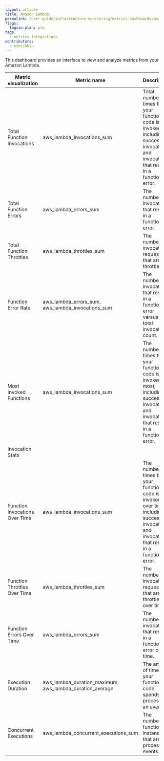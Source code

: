 ```yaml
---
layout: article
title: Amazon Lambda 
permalink: /user-guide/infrastructure-monitoring/metrics-dashboards/amazon-lambda.html 
flags:
  logzio-plan: pro
tags:
  - metrics integrations
contributors:
  - nshishkin
---
```



This dashboard provides an interface to view and analyze metrics from your Amazon Lambda.

| Metric visualization           | Metric name                                                    | Description                                                                                                                                         |
| ------------------------------ | -------------------------------------------------------------- | --------------------------------------------------------------------------------------------------------------------------------------------------- |
| Total Function Invocations     | aws\_lambda\_invocations\_sum                                  | Total number of times that your function code is invoked, including successful invocations and invocations that result in a function error.         |
| Total Function Errors   | aws\_lambda\_errors\_sum                                       | The number of invocations that result in a function error.                                                                                          |
| Total Function Throttles       | aws\_lambda\_throttles\_sum                                    | The number of invocation requests that are throttled.                                                                                               |
| Function Error Rate            | aws\_lambda\_errors\_sum, aws\_lambda\_invocations\_sum        | The number of invocations that result in a function error versus the total invocations count.                                                       |
| Most Invoked Functions | aws\_lambda\_invocations\_sum                                  | The number of times that your function code is invoked the most, including successful invocations and invocations that result in a function error.  |
| Invocation Stats   |
| Function Invocations Over Time | aws\_lambda\_invocations\_sum                                  | The number of times that your function code is invoked over time, including successful invocations and invocations that result in a function error. |
| Function Throttles Over Time   | aws\_lambda\_throttles\_sum                                    | The number of invocation requests that are throttled over time.                                                                                     |
| Function Errors Over Time      | aws\_lambda\_errors\_sum                                       | The number of invocations that result in a function error over time.                                                                                |
| Execution Duration             | aws\_lambda\_duration\_maximum, aws\_lambda\_duration\_average | The amount of time that your function code spends processing an event.                                                                              |
| Concurrent Executions          | aws\_lambda\_concurrent\_executions\_sum                       | The number of function instances that are processing events.                                                                                        |
